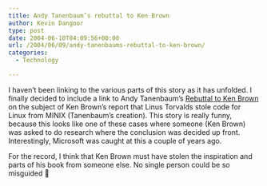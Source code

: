 ```yaml
---
title: Andy Tanenbaum’s rebuttal to Ken Brown
author: Kevin Dangoor
type: post
date: 2004-06-10T04:09:56+00:00
url: /2004/06/09/andy-tanenbaums-rebuttal-to-ken-brown/
categories:
  - Technology

---
```

I haven&#8217;t been linking to the various parts of this story as it has unfolded. I finally decided to include a link to Andy Tanenbaum&#8217;s [Rebuttal to Ken Brown][1] on the subject of Ken Brown&#8217;s report that Linus Torvalds stole code for Linux from MINIX (Tanenbaum&#8217;s creation). This story is really funny, because this looks like one of these cases where someone (Ken Brown) was asked to do research where the conclusion was decided up front. Interestingly, Microsoft was caught at this a couple of years ago.

For the record, I think that Ken Brown must have stolen the inspiration and parts of his book from someone else. No single person could be so misguided 🙂

 [1]: http://www.cs.vu.nl/~ast/brown/rebuttal/ "Rebuttal to Ken Brown"